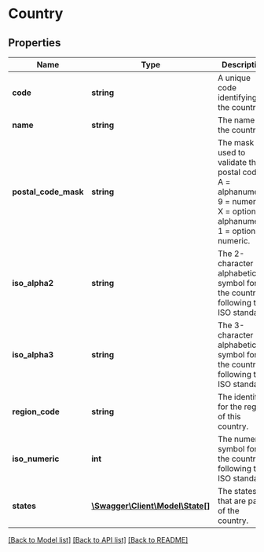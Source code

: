 # Country

## Properties
Name | Type | Description | Notes
------------ | ------------- | ------------- | -------------
**code** | **string** | A unique code identifying the country. | [optional] 
**name** | **string** | The name of the country. | [optional] 
**postal_code_mask** | **string** | The mask used to validate the postal code. A &#x3D; alphanumeric, 9 &#x3D; numeric, X &#x3D; optional alphanumeric, 1 &#x3D; optional numeric. | [optional] 
**iso_alpha2** | **string** | The 2-character alphabetic symbol for the country, following the ISO standard. | [optional] 
**iso_alpha3** | **string** | The 3-character alphabetic symbol for the country, following the ISO standard. | [optional] 
**region_code** | **string** | The identifier for the region of this country. | [optional] 
**iso_numeric** | **int** | The numeric symbol for the country, following the ISO standard. | [optional] 
**states** | [**\Swagger\Client\Model\State[]**](State.md) | The states that are part of the country. | [optional] 

[[Back to Model list]](../README.md#documentation-for-models) [[Back to API list]](../README.md#documentation-for-api-endpoints) [[Back to README]](../README.md)


